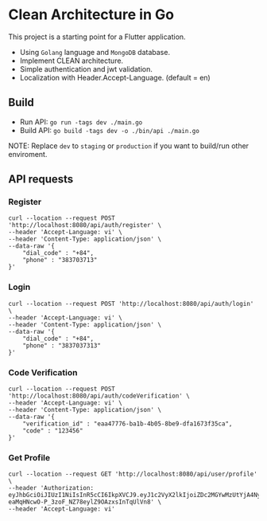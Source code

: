# Clean Architecture in Go

This project is a starting point for a Flutter application.
- Using `Golang` language and `MongoDB` database.
- Implement CLEAN architecture.
- Simple authentication and jwt validation.
- Localization with Header.Accept-Language. (default = en)

## Build

  - Run API: `go run -tags dev ./main.go`
  - Build API: `go build -tags dev -o ./bin/api ./main.go`

NOTE: Replace `dev` to `staging` or `production` if you want to build/run other enviroment.

## API requests 

### Register
```
curl --location --request POST 'http://localhost:8080/api/auth/register' \
--header 'Accept-Language: vi' \
--header 'Content-Type: application/json' \
--data-raw '{
    "dial_code" : "+84",
    "phone" : "383703713"
}'
```

### Login
```
curl --location --request POST 'http://localhost:8080/api/auth/login' \
--header 'Accept-Language: vi' \
--header 'Content-Type: application/json' \
--data-raw '{ 
    "dial_code" : "+84",
    "phone" : "3837037313"
}'
```

### Code Verification
```
curl --location --request POST 'http://localhost:8080/api/auth/codeVerification' \
--header 'Accept-Language: vi' \
--header 'Content-Type: application/json' \
--data-raw '{
    "verification_id" : "eaa47776-ba1b-4b05-8be9-dfa1673f35ca",
    "code" : "123456"
}'
```

### Get Profile

```
curl --location --request GET 'http://localhost:8080/api/user/profile' \
--header 'Authorization: eyJhbGciOiJIUzI1NiIsInR5cCI6IkpXVCJ9.eyJ1c2VyX2lkIjoiZDc2MGYwMzUtYjA4Ny00NDBlLWJiYzAtMTVjYTEyMWUzNzA5IiwiZXhwIjoxNjY1MDY1MDQ4LCJpYXQiOjE2NjQ5Nzg2NDgsImlzcyI6InR1YW5od2luZyJ9.sa-eaMqHNcwO-P_3zoF_NZ78eylZ9OAzxsInTqUlVn8' \
--header 'Accept-Language: vi'
```